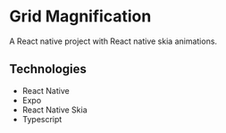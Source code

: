 # Grid Magnification

A React native project with React native skia animations.

## Technologies

- React Native
- Expo
- React Native Skia
- Typescript
